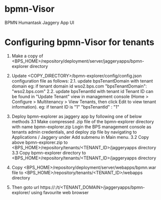 bpmn-Visor
==============

BPMN Humantask Jaggery App UI

Configuring bpmn-Visor for tenants
===============================================

1. Make a copy of  <BPS_HOME>/repository/deployment/server/jaggeryapps/bpmn-explorer directory
2. Update <COPY_DIRECTORY>/bpmn-explorer/config/config.json configuration file as follows:
        2.1. update bpsTenantDomain with tenant domain
            eg: if tenant domain id wso2.bps.com
                "bpsTenantDomain": "wso2.bps.com"
        2.2. update bpsTenantId with tenant id
                Tenant ID can be found in "Update Tenant" view in management console (Home > Configure > Multitenancy > View Tenants,
                then click Edit to view tenant information).
            eg: if tenant ID is "1"
                "bpsTenantId" : "1"

3. Deploy bpmn-explorer as jaggery app by following one of below methods
    3.1 Make compressed .zip file of the bpmn-explorer directory with name bpmn-explorer.zip
        Login the BPS management console as tenants admin credentials, and deploy zip file by navigating to Applications / Jaggery
        under Add submenu in Main menu.
    3.2 Copy above bpmn-explorer.zip to <BPS_HOME>/repository/tenants/<TENANT_ID>/jaggeryapps directory
    3.3 Copy bpmn-explorer directory to <BPS_HOME>/repository/tenants/<TENANT_ID>/jaggeryapps directory

4. Copy <BPS_HOME>/repository/deployment/server/webapps/bpmn.war file to <BPS_HOME>/repository/tenants/<TENANT_ID>/webapps directory

5. Then goto url https://<HOST>:<PORT>/t/<TENANT_DOMAIN>/jaggeryapps/bpmn-explorer/ using favourite web browser
